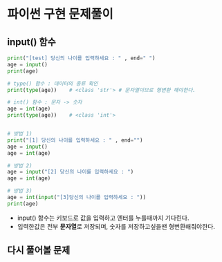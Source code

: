 # 파이썬 구현 문제풀이

## input() 함수

```python
print("[test] 당신의 나이를 입력하세요 : " , end=" ")
age = input()
print(age)

# type() 함수 : 데이터의 종류 확인
print(type(age))    # <class 'str'> # 문자열이므로 형변환 해야한다.

# int() 함수 : 문자 -> 숫자
age = int(age)
print(type(age))    # <class 'int'>


# 방법 1)
print("[1] 당신의 나이를 입력하세요 : " , end="")
age = input()
age = int(age)

# 방법 2)
age = input("[2] 당신의 나이를 입력하세요 : ")
age = int(age)

# 방법 3)
age = int(input("[3]당신의 나이를 입력하세요 : "))
print(age)
```

- input() 함수는 키보드로 값을 입력하고 엔터를 누를때까지 기다린다.
- 입력한값은 전부 **문자열**로 저장되며, 숫자를 저장하고싶을땐 형변환해줘야한다.

## 다시 풀어볼 문제
